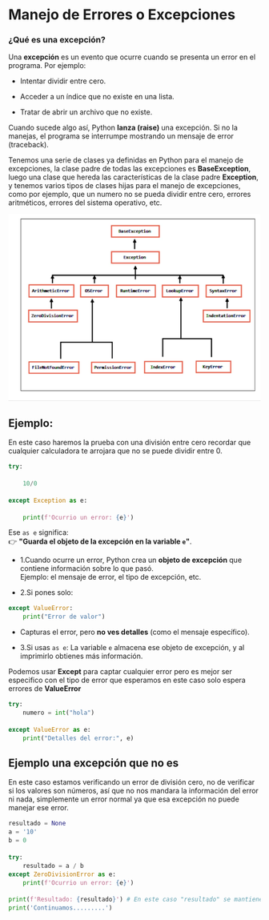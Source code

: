 
# Manejo de Errores o Excepciones

### ¿Qué es una excepción?

Una **excepción** es un evento que ocurre cuando se presenta un error en el programa. Por ejemplo:

- Intentar dividir entre cero.
    
- Acceder a un índice que no existe en una lista.
    
- Tratar de abrir un archivo que no existe.
    

Cuando sucede algo así, Python **lanza (raise)** una excepción. Si no la manejas, el programa se interrumpe mostrando un mensaje de error (traceback).


Tenemos una serie de clases ya definidas en Python para el manejo de excepciones, la clase padre de todas las excepciones es **BaseException**, luego una clase que hereda las características de la clase padre **Exception**, y tenemos varios tipos de clases hijas para el manejo de excepciones, como por ejemplo, que un numero no se pueda dividir entre cero, errores aritméticos, errores del sistema operativo, etc.



![](img/excepciones.png)


## Ejemplo:

En este caso haremos la prueba con una división entre cero recordar que cualquier calculadora te arrojara que no se puede dividir entre 0.

```python
try:

    10/0
    
except Exception as e:

    print(f'Ocurrio un error: {e}')
```


Ese `as e` significa:  
👉 **"Guarda el objeto de la excepción en la variable `e`"**.


- 1.Cuando ocurre un error, Python crea un **objeto de excepción** que contiene información sobre lo que pasó.  
    Ejemplo: el mensaje de error, el tipo de excepción, etc.
    
- 2.Si pones solo:
```python
except ValueError:
    print("Error de valor")
```

- Capturas el error, pero **no ves detalles** (como el mensaje específico).
    
- 3.Si usas `as e`: La variable `e` almacena ese objeto de excepción, y al imprimirlo obtienes más información.




Podemos usar **Except** para captar cualquier error pero es mejor ser especifico con el tipo de error que esperamos en este caso solo espera errores de **ValueError**

```python
try:
    numero = int("hola")
    
except ValueError as e:
    print("Detalles del error:", e)

```


## Ejemplo una excepción que no es

En este caso estamos verificando un error de división cero, no de verificar si los valores son números, así que no nos mandara la información del error ni nada, simplemente un error normal ya que esa excepción no puede manejar ese error.

```python
resultado = None
a = '10'
b = 0

try:
    resultado = a / b
except ZeroDivisionError as e:
    print(f'Ocurrio un error: {e}')

print(f'Resultado: {resultado}') # En este caso "resultado" se mantiene en None ya que entro en el error y no se asigno el valor
print('Continuamos.........')
```


